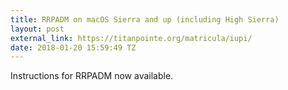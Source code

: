 ```yaml
---
title: RRPADM on macOS Sierra and up (including High Sierra)
layout: post
external_link: https://titanpointe.org/matricula/iupi/
date: 2018-01-20 15:59:49 TZ
---
```


Instructions for RRPADM now available.
